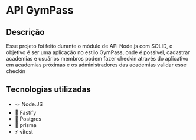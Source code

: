 # API GymPass

## Descrição

Esse projeto foi feito durante o módulo de API Node.js com SOLID, o objetivo é ser uma aplicação no estilo GymPass, onde é possivel, cadastrar academias e usuários membros podem fazer checkin através do aplicativo em academias próximas e os administradores das academias validar esse checkin

## Tecnologias utilizadas

- 🪢 Node.JS
- 🐆 Fastify
- 🐘 Postgres
- 🔺 prisma
- ⚡ vitest
